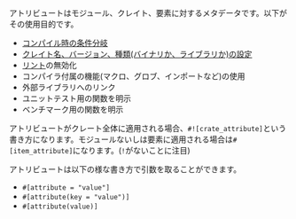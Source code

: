 <!-- An attribute is metadata applied to some module, crate or item. This metadata
can be used to/for: -->
アトリビュートはモジュール、クレイト、要素に対するメタデータです。以下がその使用目的です。

<!-- TODO: Link these to their respective examples -->
<!-- * [conditional compilation of code][cfg]
* [set crate name, version and type (binary or library)][crate]
* disable [lints][lint] (warnings)
* enable compiler features (macros, glob imports, etc.)
* link to a foreign library
* mark functions as unit tests
* mark functions that will be part of a benchmark -->
* [コンパイル時の条件分岐][cfg]
* [クレイト名、バージョン、種類(バイナリか、ライブラリか)の設定][crate]
* [リント][lint]の無効化
* コンパイラ付属の機能(マクロ、グロブ、インポートなど)の使用
* 外部ライブラリへのリンク
* ユニットテスト用の関数を明示
* ベンチマーク用の関数を明示

<!-- When attributes apply to a whole crate, their syntax is `#![crate_attribute]`,
and when they apply to a module or item, the syntax is `#[item_attribute]`
(notice the missing bang `!`). -->
アトリビュートがクレート全体に適用される場合、`#![crate_attribute]`という書き方になります。モジュールないしは要素に適用される場合は`#[item_attribute]`になります。(`!`がないことに注目)

<!-- Attributes can take arguments with different syntaxes: -->
アトリビュートは以下の様な書き方で引数を取ることができます。

* `#[attribute = "value"]`
* `#[attribute(key = "value")]`
* `#[attribute(value)]`

[cfg]: ./attribute/cfg.html
[crate]: ./attribute/crate.html
[lint]: https://en.wikipedia.org/wiki/Lint_%28software%29
